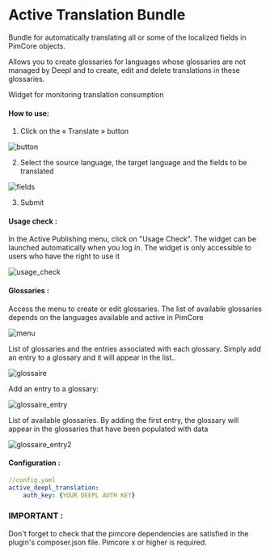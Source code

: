 # Active Translation Bundle

Bundle for automatically translating all or some of the localized fields in PimCore objects.

Allows you to create glossaries for languages whose glossaries are not managed by Deepl and to create, edit and delete translations in these glossaries.

Widget for monitoring translation consumption

#### How to use:

1.	Click on the « Translate » button

![button](https://github.com/activepublishing/active-translation/assets/26277574/8d053cfa-3aab-4ef1-847a-8f271c1573a7)

2.	Select the source language, the target language and the fields to be translated

![fields](https://github.com/activepublishing/active-translation/assets/26277574/bc298d13-53b6-4717-bc7a-ad38f593475b)

3.	Submit

#### Usage check : 

In the Active Publishing menu, click on "Usage Check". The widget can be launched automatically when you log in. The widget is only accessible to users who have the right to use it

![usage_check](https://github.com/activepublishing/active-translation/assets/26277574/b10398f2-87fe-4529-91a9-88c9776b840d)

#### Glossaries : 

Access the menu to create or edit glossaries. The list of available glossaries depends on the languages available and active in PimCore

![menu](https://github.com/activepublishing/active-translation/assets/26277574/c755ff3e-ddcf-49f6-8a19-1eb6e743a4aa)

List of glossaries and the entries associated with each glossary. Simply add an entry to a glossary and it will appear in the list..

![glossaire](https://github.com/activepublishing/active-translation/assets/26277574/2ebe4020-1473-438a-8801-1bb6f7f492ba)

Add an entry to a glossary:

![glossaire_entry](https://github.com/activepublishing/active-translation/assets/26277574/d7de1277-f810-4ff4-bfd8-482b775395b2)

List of available glossaries. By adding the first entry, the glossary will appear in the glossaries that have been populated with data

![glossaire_entry2](https://github.com/activepublishing/active-translation/assets/26277574/9b7543ea-45fb-4a3b-9459-bfa6a2132164)

#### Configuration :

```yaml
//config.yaml
active_deepl_translation:
    auth_key: {YOUR DEEPL AUTH KEY}
```

### IMPORTANT : 

Don't forget to check that the pimcore dependencies are satisfied in the plugin's composer.json file. Pimcore x or higher is required.
